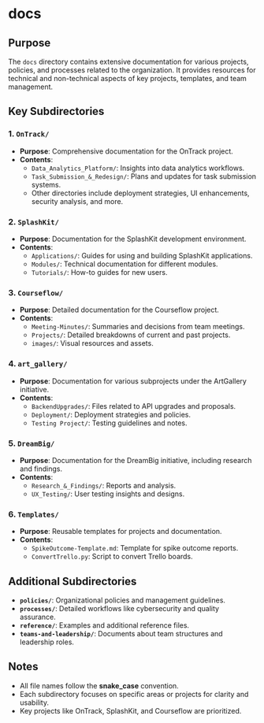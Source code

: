 # docs

## Purpose
The `docs` directory contains extensive documentation for various projects, policies, and processes related to the organization. It provides resources for technical and non-technical aspects of key projects, templates, and team management.

## Key Subdirectories

### 1. `OnTrack/`
- **Purpose**: Comprehensive documentation for the OnTrack project.
- **Contents**:
  - `Data_Analytics_Platform/`: Insights into data analytics workflows.
  - `Task_Submission_&_Redesign/`: Plans and updates for task submission systems.
  - Other directories include deployment strategies, UI enhancements, security analysis, and more.

### 2. `SplashKit/`
- **Purpose**: Documentation for the SplashKit development environment.
- **Contents**:
  - `Applications/`: Guides for using and building SplashKit applications.
  - `Modules/`: Technical documentation for different modules.
  - `Tutorials/`: How-to guides for new users.

### 3. `Courseflow/`
- **Purpose**: Detailed documentation for the Courseflow project.
- **Contents**:
  - `Meeting-Minutes/`: Summaries and decisions from team meetings.
  - `Projects/`: Detailed breakdowns of current and past projects.
  - `images/`: Visual resources and assets.

### 4. `art_gallery/`
- **Purpose**: Documentation for various subprojects under the ArtGallery initiative.
- **Contents**:
  - `BackendUpgrades/`: Files related to API upgrades and proposals.
  - `Deployment/`: Deployment strategies and policies.
  - `Testing Project/`: Testing guidelines and notes.

### 5. `DreamBig/`
- **Purpose**: Documentation for the DreamBig initiative, including research and findings.
- **Contents**:
  - `Research_&_Findings/`: Reports and analysis.
  - `UX_Testing/`: User testing insights and designs.

### 6. `Templates/`
- **Purpose**: Reusable templates for projects and documentation.
- **Contents**:
  - `SpikeOutcome-Template.md`: Template for spike outcome reports.
  - `ConvertTrello.py`: Script to convert Trello boards.

## Additional Subdirectories
- **`policies/`**: Organizational policies and management guidelines.
- **`processes/`**: Detailed workflows like cybersecurity and quality assurance.
- **`reference/`**: Examples and additional reference files.
- **`teams-and-leadership/`**: Documents about team structures and leadership roles.

## Notes
- All file names follow the **snake_case** convention.
- Each subdirectory focuses on specific areas or projects for clarity and usability.
- Key projects like OnTrack, SplashKit, and Courseflow are prioritized.

